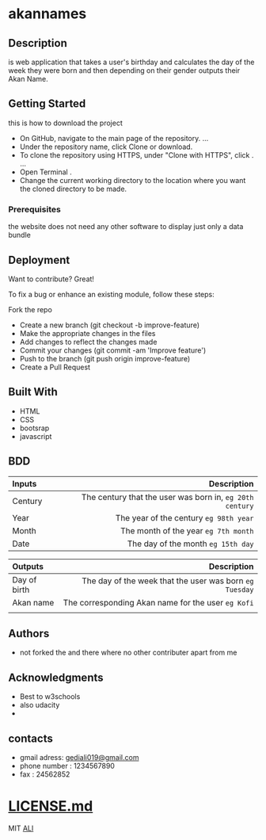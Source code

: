 # akannames
## Description
is web application that takes a user's birthday and calculates the day of the week they were born and then depending on their gender outputs their Akan Name.


## Getting Started

this is how to download the project
* On GitHub, navigate to the main page of the repository. ...
* Under the repository name, click Clone or download.
* To clone the repository using HTTPS, under "Clone with HTTPS", click . ...
* Open Terminal .
* Change the current working directory to the location where you want the cloned directory to be made.


### Prerequisites

the website does not need any other software to display 
just only a data bundle


## Deployment
Want to contribute? Great!

To fix a bug or enhance an existing module, follow these steps:

Fork the repo
* Create a new branch (git checkout -b improve-feature)
* Make the appropriate changes in the files
* Add changes to reflect the changes made
* Commit your changes (git commit -am 'Improve feature')
* Push to the branch (git push origin improve-feature)
* Create a Pull Request

## Built With

* HTML
* CSS
* bootsrap
* javascript

## BDD
| Inputs |  Description |
| :---         |          ---: |
| Century   | The century that the user was born in, ``eg 20th century``|
| Year     | The year of the century ``eg 98th year``   |
| Month     | The month of the year ``eg 7th month``     |
| Date     |  The day of the month ``eg 15th day`` |


| Outputs |  Description |
| :---         |          ---: |
| Day of birth  | The day of the week that the user was born ``eg Tuesday`` |
| Akan name    |  The corresponding Akan name for the user ``eg Kofi``    |
|     |      |


## Authors

 * not forked the and there where no other contributer apart from me

## Acknowledgments

* Best to w3schools
* also udacity
* 

## contacts
* gmail adress: gediali019@gmail.com
* phone number : 1234567890
* fax : 24562852

# [LICENSE.md](LICENSE) 
MIT [ALI](ALI) 

